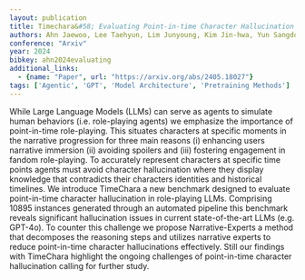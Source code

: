 ```yaml
---
layout: publication
title: Timechara&#58; Evaluating Point-in-time Character Hallucination Of Role-playing Large Language Models
authors: Ahn Jaewoo, Lee Taehyun, Lim Junyoung, Kim Jin-hwa, Yun Sangdoo, Lee Hwaran, Kim Gunhee
conference: "Arxiv"
year: 2024
bibkey: ahn2024evaluating
additional_links:
  - {name: "Paper", url: "https://arxiv.org/abs/2405.18027"}
tags: ['Agentic', 'GPT', 'Model Architecture', 'Pretraining Methods']
---
```

While Large Language Models (LLMs) can serve as agents to simulate human behaviors (i.e. role-playing agents) we emphasize the importance of point-in-time role-playing. This situates characters at specific moments in the narrative progression for three main reasons (i) enhancing users narrative immersion (ii) avoiding spoilers and (iii) fostering engagement in fandom role-playing. To accurately represent characters at specific time points agents must avoid character hallucination where they display knowledge that contradicts their characters identities and historical timelines. We introduce TimeChara a new benchmark designed to evaluate point-in-time character hallucination in role-playing LLMs. Comprising 10895 instances generated through an automated pipeline this benchmark reveals significant hallucination issues in current state-of-the-art LLMs (e.g. GPT-4o). To counter this challenge we propose Narrative-Experts a method that decomposes the reasoning steps and utilizes narrative experts to reduce point-in-time character hallucinations effectively. Still our findings with TimeChara highlight the ongoing challenges of point-in-time character hallucination calling for further study.
